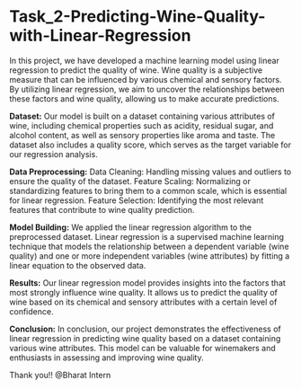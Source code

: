 # Task_2-Predicting-Wine-Quality-with-Linear-Regression
In this project, we have developed a machine learning model using linear regression to predict the quality of wine. Wine quality is a subjective measure that can be influenced by various chemical and sensory factors. By utilizing linear regression, we aim to uncover the relationships between these factors and wine quality, allowing us to make accurate predictions.

**Dataset:**
Our model is built on a dataset containing various attributes of wine, including chemical properties such as acidity, residual sugar, and alcohol content, as well as sensory properties like aroma and taste. The dataset also includes a quality score, which serves as the target variable for our regression analysis.

**Data Preprocessing:**
Data Cleaning: Handling missing values and outliers to ensure the quality of the dataset.
Feature Scaling: Normalizing or standardizing features to bring them to a common scale, which is essential for linear regression.
Feature Selection: Identifying the most relevant features that contribute to wine quality prediction.

**Model Building:**
We applied the linear regression algorithm to the preprocessed dataset. Linear regression is a supervised machine learning technique that models the relationship between a dependent variable (wine quality) and one or more independent variables (wine attributes) by fitting a linear equation to the observed data.

**Results:**
Our linear regression model provides insights into the factors that most strongly influence wine quality. It allows us to predict the quality of wine based on its chemical and sensory attributes with a certain level of confidence.

**Conclusion:**
In conclusion, our project demonstrates the effectiveness of linear regression in predicting wine quality based on a dataset containing various wine attributes. This model can be valuable for winemakers and enthusiasts in assessing and improving wine quality.

Thank you!! @Bharat Intern
